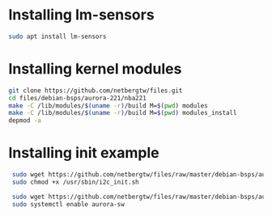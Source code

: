 # Installing lm-sensors
```bash
sudo apt install lm-sensors
```

# Installing kernel modules

```bash
git clone https://github.com/netbergtw/files.git
cd files/debian-bsps/aurora-221/nba221
make -C /lib/modules/$(uname -r)/build M=$(pwd) modules
make -C /lib/modules/$(uname -r)/build M=$(pwd) modules_install
depmod -a
```

# Installing init example
```bash
 sudo wget https://github.com/netbergtw/files/raw/master/debian-bsps/aurora-221/i2c_init.sh -O /usr/sbin/i2c_init.sh
 sudo chmod +x /usr/sbin/i2c_init.sh

 sudo wget https://github.com/netbergtw/files/raw/master/debian-bsps/aurora-221/aurora-sw.service -O /etc/systemd/system/aurora-sw.service
 sudo systemctl enable aurora-sw
``` 
